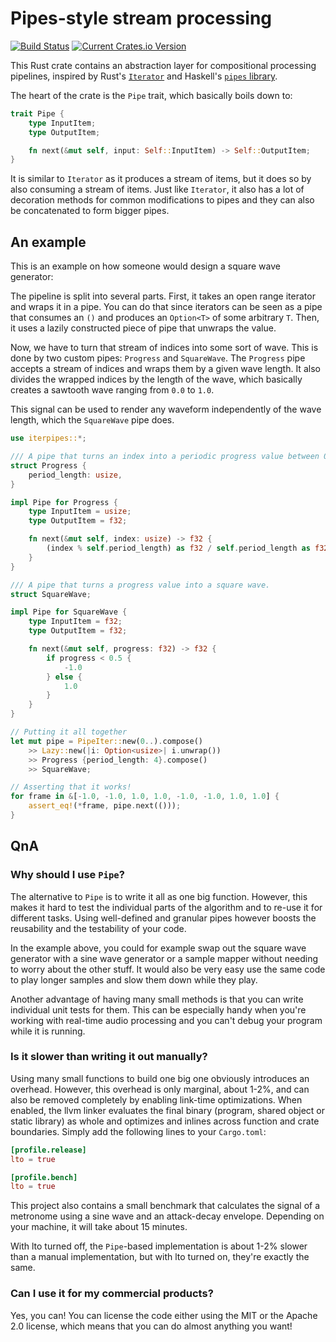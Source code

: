 # Pipes-style stream processing

[![Build Status][travis-badge]][travis-url] [![Current Crates.io Version][crates-badge]][crates-url]

[travis-badge]: https://travis-ci.org/Janonard/pipes.svg?branch=master
[travis-url]: https://travis-ci.org/Janonard/pipes
[crates-badge]: https://img.shields.io/crates/v/iterpipes.svg
[crates-url]: https://crates.io/crates/iterpipes

This Rust crate contains an abstraction layer for compositional processing pipelines, inspired by Rust's [`Iterator`](https://doc.rust-lang.org/stable/std/iter/trait.Iterator.html) and Haskell's [`pipes` library](https://hackage.haskell.org/package/pipes).

The heart of the crate is the `Pipe` trait, which basically boils down to:
``` rs
trait Pipe {
    type InputItem;
    type OutputItem;

    fn next(&mut self, input: Self::InputItem) -> Self::OutputItem;
}
```
It is similar to `Iterator` as it produces a stream of items, but it does so by also consuming a stream of items. Just like `Iterator`, it also has a lot of decoration methods for common modifications to pipes and they can also be concatenated to form bigger pipes.

## An example

This is an example on how someone would design a square wave generator:

The pipeline is split into several parts. First, it takes an open range iterator and wraps it in a pipe. You can do that since iterators can be seen as a pipe that consumes an `()` and produces an `Option<T>` of some arbitrary `T`. Then, it uses a lazily constructed piece of pipe that unwraps the value.

Now, we have to turn that stream of indices into some sort of wave. This is done by two custom pipes: `Progress` and `SquareWave`. The `Progress` pipe accepts a stream of indices and wraps them by a given wave length. It also divides the wrapped indices by the length of the wave, which basically creates a sawtooth wave ranging from `0.0` to `1.0`.

This signal can be used to render any waveform independently of the wave length, which the `SquareWave` pipe does.

``` rs
use iterpipes::*;

/// A pipe that turns an index into a periodic progress value between 0.0 and 1.0.
struct Progress {
    period_length: usize,
}

impl Pipe for Progress {
    type InputItem = usize;
    type OutputItem = f32;

    fn next(&mut self, index: usize) -> f32 {
        (index % self.period_length) as f32 / self.period_length as f32
    }
}

/// A pipe that turns a progress value into a square wave.
struct SquareWave;

impl Pipe for SquareWave {
    type InputItem = f32;
    type OutputItem = f32;

    fn next(&mut self, progress: f32) -> f32 {
        if progress < 0.5 {
            -1.0
        } else {
            1.0
        }
    }
}

// Putting it all together
let mut pipe = PipeIter::new(0..).compose()
    >> Lazy::new(|i: Option<usize>| i.unwrap())
    >> Progress {period_length: 4}.compose()
    >> SquareWave;

// Asserting that it works!
for frame in &[-1.0, -1.0, 1.0, 1.0, -1.0, -1.0, 1.0, 1.0] {
    assert_eq!(*frame, pipe.next(()));
}
```

## QnA

### Why should I use `Pipe`?

The alternative to `Pipe` is to write it all as one big function. However, this makes it hard to test the individual parts of the algorithm and to re-use it for different tasks. Using well-defined and granular pipes however boosts the reusability and the testability of your code.

In the example above, you could for example swap out the square wave generator with a sine wave generator or a sample mapper without needing to worry about the other stuff. It would also be very easy use the same code to play longer samples and slow them down while they play.

Another advantage of having many small methods is that you can write individual unit tests for them. This can be especially handy when you're working with real-time audio processing and you can't debug your program while it is running.

### Is it slower than writing it out manually?

Using many small functions to build one big one obviously introduces an overhead. However, this overhead is only marginal, about 1-2%, and can also be removed completely by enabling link-time optimizations. When enabled, the llvm linker evaluates the final binary (program, shared object or static library) as whole and optimizes and inlines across function and crate boundaries. Simply add the following lines to your `Cargo.toml`:

``` toml
[profile.release]
lto = true

[profile.bench]
lto = true
```

This project also contains a small benchmark that calculates the signal of a metronome using a sine wave and an attack-decay envelope. Depending on your machine, it will take about 15 minutes.

With lto turned off, the `Pipe`-based implementation is about 1-2% slower than a manual implementation, but with lto turned on, they're exactly the same.

### Can I use it for my commercial products?

Yes, you can! You can license the code either using the MIT or the Apache 2.0 license, which means that you can do almost anything you want!
